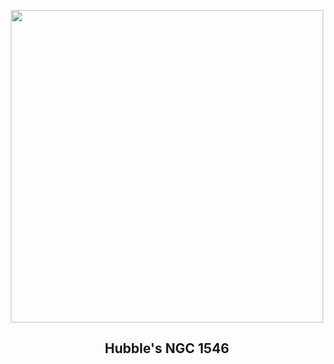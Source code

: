 
<p align="center"><img src="https://apod.nasa.gov/apod/image/2406/NGC1546compassHST1024.jpg" width="500" height="500"></p>
<h2 align="center"> Hubble's NGC 1546 </h2>
